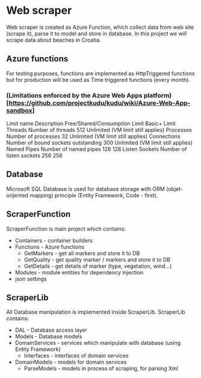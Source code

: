 # Web scraper 
Web scraper is created as Azure Function, which collect data from web site (scrape it), parse it to model and store in database. In this project we will scrape data about beaches in Croatia.  

## Azure functions  
For testing purposes, functions are implemented as HttpTriggered functions but for production will be used as Time triggered functions (every month).  

### (Limitations enforced by the Azure Web Apps platform)[https://github.com/projectkudu/kudu/wiki/Azure-Web-App-sandbox]
Limit name	Description	Free/Shared/Consumption Limit	Basic+ Limit
Threads	Number of threads	512	Unlimited (VM limit still applies)
Processes	Number of processes	32	Unlimited (VM limit still applies)
Connections	Number of bound sockets outstanding	300	Unlimited (VM limit still applies)
Named Pipes	Number of named pipes	128	128
Listen Sockets	Number of listen sockets	256	256
## Database  
Microsoft SQL Database is used for database storage with ORM (objet-orijented mapping) principle (Entity Framework, Code - first).  

## ScraperFunction
ScraperFunction is main project which contains:
 * Containers - container builders
 * Functions - Azure functions
   * GetMarkers - get all markers and store it to DB  
   * GetQuality - get quality marker / markers and store it to DB  
   * GetDetails - get details of marker (type, vegetation, wind...)  
 * Modules - module entities for dependency injection  
 * json settings  

## ScraperLib
All Database manipulation is implemented inside ScraperLib. ScraperLib contains:
  * DAL - Database access layer 
  * Models - Database models 
  * DomainServices - services which manipulate with database (using Entity Framework)  
    * Interfaces - interfaces of domain services 
  * DomainModels - models for domain services
    * ParseModels - models in process of scraping, for parsing Xml
